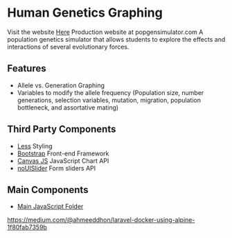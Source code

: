 Human Genetics Graphing
==============
Visit the website [Here](http://popgensimulator.com/)
Production website at popgensimulator.com
A population genetics simulator that allows students to explore the effects and interactions of several evolutionary forces.

Features
--------------
- Allele vs. Generation Graphing
- Variables to modify the allele frequency (Population size, number generations, selection variables, mutation, migration, population bottleneck, and assortative mating)

Third Party Components 
--------------
- [Less](http://lesscss.org/) Styling 
- [Bootstrap](http://getbootstrap.com/) Front-end Framework  
- [Canvas JS](http://canvasjs.com/) JavaScript Chart API
- [noUISlider](http://refreshless.com/nouislider/) Form sliders API


Main Components 
--------------
- [Main JavaScript Folder](https://github.com/JoshuaRogan/genetics/tree/dev/public/js/popGen "JavaScript")



https://medium.com/@ahmeeddhon/laravel-docker-using-alpine-1f80fab7359b
